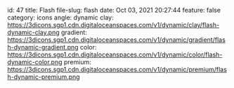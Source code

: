 id: 47
title: Flash 
file-slug: flash
date: Oct 03, 2021 20:27:44
feature: false
category: icons
angle: dynamic
clay: https://3dicons.sgp1.cdn.digitaloceanspaces.com/v1/dynamic/clay/flash-dynamic-clay.png
gradient: https://3dicons.sgp1.cdn.digitaloceanspaces.com/v1/dynamic/gradient/flash-dynamic-gradient.png
color: https://3dicons.sgp1.cdn.digitaloceanspaces.com/v1/dynamic/color/flash-dynamic-color.png
premium: https://3dicons.sgp1.cdn.digitaloceanspaces.com/v1/dynamic/premium/flash-dynamic-premium.png
